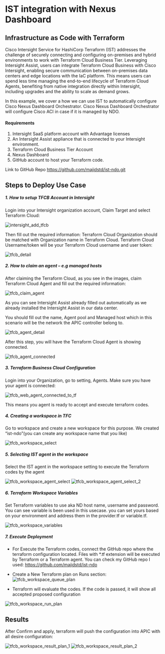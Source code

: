 # **IST integration with Nexus Dashboard**

## Infrastructure as Code with Terraform

Cisco Intersight Service for HashiCorp Terraform (IST) addresses the challenge of securely connecting and configuring on-premises and hybrid environments to work with Terraform Cloud Business Tier.
Leveraging Intersight Assist, users can integrate Terraform Cloud Business with Cisco Intersight, enabling secure communication between on-premises data centers and edge locations with the IaC platform. This means users can spend less time managing the end-to-end lifecycle of Terraform Cloud Agents, benefiting from native integration directly within Intersight, including upgrades and the ability to scale as demand grows.

In this example, we cover a how we can use IST to automatically configure Cisco Nexus Dashboard Orchestrator. Cisco Nexus Dashboard Orchestrator will configure Cisco ACI in case if it is managed by NDO.

#### Requirements

1. Intersight SaaS platform account with Advantage licenses
2. An Intersight Assist appliance that is connected to your Intersight environment.
3. Terraform Cloud Business Tier Account
4. Nexus Dashboard
5. GitHub account to host your Terraform code.

Link to GitHub Repo
<https://github.com/majidstd/ist-ndo.git>

## Steps to Deploy Use Case

##### 1. How to setup TFCB Account in Intersight

Login into your Intersight organization account, Claim Target and select Terraform Cloud:

![intersight_add_tfcb](/assets/intersight_add_tfcb.png)

Then fill out the required information:
Terraform Cloud Organization should be matched with Organization name in Terraform Cloud. Terraform Cloud Username/token will be your Terraform Cloud username and user token:

![tfcb_detail](/assets/tfcb_detail.png)

##### 2. How to claim an agent – e.g managed hosts

After claiming the Terraform Cloud, as you see in the images, claim Terraform Cloud Agent and fill out the required information:

![tfcb_claim_agent](/assets/tfcb_claim_agent.png)

As you can see Intersight Assist already filled out automatically as we already installed the Intersight Assist in our data center.

You should fill out the name, Agent pool and Managed host which in this scenario will be the network the APIC controller belong to.

![tfcb_agent_detail](/assets/tfcb_agent_detail.png)

After this step, you will have the Terraform Cloud Agent is showing connected.

![tfcb_agent_connected](/assets/tfcb_agent_connected.png)

##### 3. Terraform Business Cloud Configuration

Login into your Organization, go to setting, Agents. Make sure you have your agent is connected:

![tfcb_web_agent_connected_to_tf](/assets/tfcb_web_agent_connected_to_tf.png)

This means you agent is ready to accept and execute terraform codes.

##### 4. Creating a workspace in TFC

Go to workspace and create a new workspace for this purpose. We created “ist-ndo”(you can create any workspace name that you like)

![tfcb_workspace_select](/assets/tfcb_workspace_select.png)

##### 5. Selecting IST agent in the workspace

Select the IST agent in the workspace setting to execute the Terraform codes by the agent

![tfcb_workspace_agent_select](/assets/tfcb_workspace_agent_select.png)
![tfcb_workspace_agent_select_2](/assets/tfcb_workspace_agent_select_2.png)

##### 6. Terraform Workspace Variables

Set Terraform variables to use aka ND host name, username and password.
You can see variable is been used in this usecase. you can set yours based on your environment and address them in the provider.tf or variable.tf.

![tfcb_workspace_variables](/assets/tfcb_workspace_variables_key_value.png)

##### 7. Execute Deployment

- For Execute the Terraform codes, connect the GitHub repo where the terraform configuration located. Files with \*.tf extension will be executed by Terraform or a Terraform agent.
  You can check my GitHub repo I used: <https://github.com/majidstd/ist-ndo>

- Create a New Terraform plan on Runs section:
  ![tfcb_workspace_queue_plan](/assets/tfcb_workspace_queue_plan.png)

- Terraform will evaluate the codes. If the code is passed, it will show all accepted proposed configuration

![tfcb_workspace_run_plan](/assets/tfcb_workspace_run_plan.png)

## Results

After Confirm and apply, terraform will push the configuration into APIC with all desire configuration:

![tfcb_workspace_result_plan_1](/assets/tfcb_workspace_result_plan_1.png)
![tfcb_workspace_result_plan_2](/assets/tfcb_workspace_result_plan_2.png)
